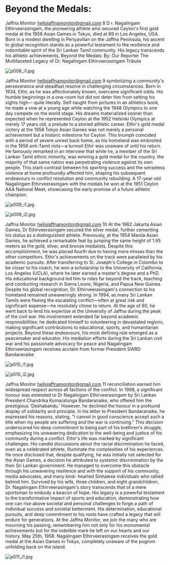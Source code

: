 # Beyond the Medals:

Jaffna Monitor
hellojaffnamonitor@gmail.com
8
D
r. Nagalingam Ethirveerasingam, the pioneering athlete 
who secured Ceylon's first gold medal at the 1958 Asian 
Games in Tokyo, died at 89 in Los Angeles, USA. Born in a 
modest dwelling in Periyavillan on the Jaffna Peninsula, his 
ascent to global recognition stands as a powerful testament to 
the resilience and indomitable spirit of the Sri Lankan Tamil 
community. His legacy transcends his athletic achievements, 
Beyond the Medals:
By: 
Our Reporter
The Multifaceted Legacy of 
Dr. Nagalingam Ethirveerasingam
Tribute

![p008_i1.jpg](images_out/005_beyond_the_medals/p008_i1.jpg)

Jaffna Monitor
hellojaffnamonitor@gmail.com
9
symbolizing a community's perseverance and 
steadfast resolve in challenging circumstances.
Born in 1934, Ethir, as he was affectionately 
known, overcame significant odds. His 
humble beginnings in a one-room hut did 
not deter him from setting his sights high—
quite literally. Self-taught from pictures in 
an athletics book, he made a vow at a young 
age while watching the 1948 Olympics to one 
day compete on the world stage. His dreams 
materialized sooner than expected when 
he represented Ceylon at the 1952 Helsinki 
Olympics at merely 17 years old, a prelude to a 
storied athletic career.
Ethir's gold medal victory at the 1958 Tokyo 
Asian Games was not merely a personal 
achievement but a historic milestone for 
Ceylon. This triumph coincided with a period 
of severe unrest back home, as his homeland 
was embroiled in the 1958 anti-Tamil riots—a 
turmoil Ethir was unaware of until his return. 
He famously remarked in an interview that 
while he, a member of the Sri Lankan Tamil 
ethnic minority, was winning a gold medal 
for the country, the majority of that same 
nation was perpetrating violence against its 
own people. This stark contrast between his 
sporting success and the senseless violence at 
home profoundly affected him, shaping his 
subsequent endeavours in conflict resolution 
and community rebuilding.
A 17-year-old Nagalingam Ethirveerasingam 
with the medals he won at the 1951 Ceylon 
AAA National Meet, showcasing the early 
promise of a future athletic champion.

![p009_i1.jpg](images_out/005_beyond_the_medals/p009_i1.jpg)

![p009_i2.jpg](images_out/005_beyond_the_medals/p009_i2.jpg)

Jaffna Monitor
hellojaffnamonitor@gmail.com
10
At the 1962 Jakarta Asian Games, Dr 
Ethirveerasingam secured the silver medal, 
further cementing his status as a distinguished 
athlete. Previously, at the 1954 Manila Asian 
Games, he achieved a remarkable feat by 
jumping the same height of 1.95 meters as 
the gold, silver, and bronze medalists. Despite 
this accomplishment, he was placed fourth 
due to having more misses than the other 
competitors.
Ethir's achievements on the track were 
paralleled by his academic pursuits. After 
transferring to St. Joseph's College in Colombo 
to be closer to his coach, he won a scholarship 
to the University of California, Los Angeles 
(UCLA), where he later earned a master's 
degree and a PhD. His educational background 
led him to roles far beyond the track, teaching 
and conducting research in Sierra Leone, 
Nigeria, and Papua New Guinea.
Despite his global recognition, Dr. 
Ethirveerasingam's connection to his 
homeland remained unwaveringly strong. 
In 1994, as many Sri Lankan Tamils were 
fleeing the escalating conflict—often at great 
risk and significant expense—he resolutely 
chose to return. At the age of 60, he went 
back to lend his expertise at the University 
of Jaffna during the peak of the civil war. His 
involvement extended far beyond academic 
responsibilities; he dedicated himself to 
volunteering in devastated regions, making 
significant contributions to educational, 
sports, and humanitarian projects. Beyond 
these endeavours, his most defining role 
emerged as a peacemaker and educator. His 
mediation efforts during the Sri Lankan civil 
war and his passionate advocacy for peace and 
Nagalingam 
Ethirveerasingam 
receives acclaim 
from former 
President SWRD 
Bandaranaike

![p010_i1.jpg](images_out/005_beyond_the_medals/p010_i1.jpg)

![p010_i2.jpg](images_out/005_beyond_the_medals/p010_i2.jpg)

Jaffna Monitor
hellojaffnamonitor@gmail.com
11
reconciliation earned him 
widespread respect across 
all factions of the conflict.
In 1998, a significant 
honour was extended 
to Dr Nagalingam 
Ethirveerasingam by 
Sri Lankan President 
Chandrika Kumaratunga 
Bandaranaike, who offered 
him the prestigious 
'Deshabandu.' However, 
he declined the honour 
in a profound display of 
solidarity and principle. 
In his letter to President 
Bandaranaike, he 
expressed his reasons, 
stating, "I cannot in good 
conscience accept such a 
title when my people are 
suffering and the war is 
continuing." This decision 
underscored his deep 
commitment to being 
part of his brethren's 
struggle, emphasizing his 
unwavering dedication to 
the well-being and justice 
of his community during a 
conflict.
Ethir's life was marked by 
significant challenges. His candid 
discussions about the racial 
discrimination he faced, even as a 
celebrated athlete, illuminate the 
complexities of his experiences. 
He once disclosed that, despite 
qualifying, he was initially not 
selected for the Asian Games, a 
decision he attributed to systemic 
discrimination by the then Sri 
Lankan government. He managed 
to overcome this obstacle through 
his unwavering resilience and with 
the support of his community, 
media advocates, and many kind-
hearted Sinhalese individuals who 
rallied behind him.
Survived by his wife, three children, 
and eight grandchildren, Dr. 
Nagalingam Ethirveerasingam's 
story transcends that of a mere 
sportsman to embody a beacon 
of hope. His legacy is a powerful 
testament to the transformative 
impact of sports and education, 
demonstrating how one can 
rise above societal and personal 
challenges to forge a path of 
individual success and societal 
betterment. His determination, 
educational pursuits, and deep 
commitment to his roots have 
crafted a legacy that will endure for 
generations.
At the Jaffna Monitor, we join 
the many who are mourning his 
passing, remembering him not only 
for his monumental achievements 
but for the indelible mark he left on 
our hearts and our history.
May 25th, 1958. Nagalingam Ethirveerasingam receives the gold medal at 
the Asian Games in Tokyo, completely unaware of the pogrom unfolding 
back on the island.

![p011_i1.jpg](images_out/005_beyond_the_medals/p011_i1.jpg)

